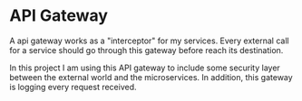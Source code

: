 # API Gateway

A api gateway works as a "interceptor" for my services. 
Every external call for a service should go through this gateway before reach its destination.

In this project I am using this API gateway to include some security layer between the external world and the microservices.
In addition, this gateway is logging every request received.

